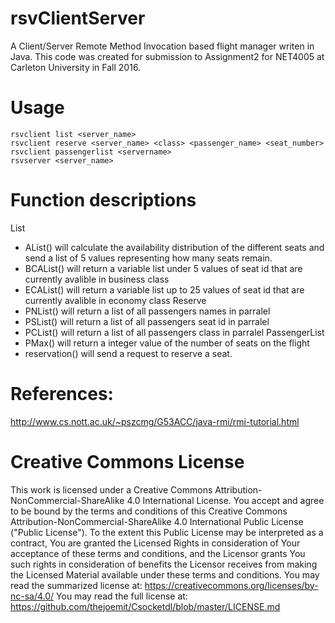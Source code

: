 # rsvClientServer

A Client/Server Remote Method Invocation based flight manager writen in Java. 
This code was created for submission to Assignment2 for NET4005 at Carleton University in Fall 2016.

# Usage

	rsvclient list <server_name>
    rsvclient reserve <server_name> <class> <passenger_name> <seat_number>
	rsvclient passengerlist <servername>
    rsvserver <server_name>

# Function descriptions

List
* AList() will calculate the availability distribution of the different seats and send a list of 5 values representing how many seats remain.
* BCAList() will return a variable list under 5 values of seat id that are currently avalible in business class
* ECAList() will return a variable list up to 25 values of seat id that are currently avalible in economy class
Reserve
* PNList() will return a list of all passengers names in parralel
* PSList() will return a list of all passengers seat id in parralel
* PCList() will return a list of all passengers class in parralel
PassengerList
* PMax() will return a integer value of the number of seats on the flight
* reservation() will send a request to reserve a seat.

# References:
http://www.cs.nott.ac.uk/~pszcmg/G53ACC/java-rmi/rmi-tutorial.html

# Creative Commons License

This work is licensed under a Creative Commons Attribution-NonCommercial-ShareAlike 4.0 International License.
You accept and agree to be bound by the terms and conditions of this Creative Commons Attribution-NonCommercial-ShareAlike 4.0 International Public License ("Public License"). To the extent this Public License may be interpreted as a contract, You are granted the Licensed Rights in consideration of Your acceptance of these terms and conditions, and the Licensor grants You such rights in consideration of benefits the Licensor receives from making the Licensed Material available under these terms and conditions.
You may read the summarized license at: https://creativecommons.org/licenses/by-nc-sa/4.0/
You may read the full license at: https://github.com/thejoemit/Csocketdl/blob/master/LICENSE.md
